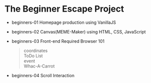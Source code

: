 # The Beginner Escape Project


- beginners-01
Homepage production using VanillaJS

- beginners-02
Canvas(MEME-Maker) using HTML, CSS, JavaScript

- beginners-03
Front-end Required Browser 101
   >coordinates <br>
   >ToDo List <br>
   >event <br>
   >Whac-A-Carrot <br>

- beginners-04
Scroll Interaction
